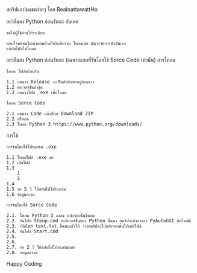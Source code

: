 สคริปแสปมแชทง่ายๆ โดย RealnattawattHo

อย่าลืมลง Python ก่อนรันนะ
อับเดต

    ขอให้ผู้ใช้อ่านให้ระเอียด
    
    ตอบโจทย์คนไม่เก่งคอมด้วยไฟล์เดียวจบ โหลดเลย มันจะจัดการตัวมันเอง
    แก้บัคไฟล์ไม่โหลด

อย่าลืมลง Python ก่อนรันนะ (เฉพาะแบบที่รันโดยใช้ Sorce Code เท่านั้น)
การโหลด

    โหลด ไฟล์พร้อมรัน

    1.1 กดตรง Release จะเป็นตัวอักษรอยู่ด้านขวา
    1.2 หาเวอร์ชั่นล่าสุด
    1.3 กดตรงไฟล์ .exe เพื่อโหลด

    โหลด Sorce Code

    2.1 กดตรง Code แล้วก็กด Download ZIP
    2.2 หรือกด 
    2.3 โหลด Python 3 https://www.python.org/downloads/

การใช้

    การรันโดยใช้โปรแกรม .exe

    1.1 โหลดไฟล์ .exe มา
    1.2 เปิดไฟล์
    1.3 
        1 
        2 
    1.4 
    1.5 รอ 5 วิ ให้สลับไปโปรแกรม
    1.6 รอดูผลงาน

    การรันโดยใช้ Sorce Code

    2.1. โหลด Python 3 มาลง หลังจากนั้นรีคอม
    2.2. รันไฟล์ Steup.cmd ตะมีเวอร์ชั่นของ Python ขึ้นมา สคริปจะทำการลง PyAutoGUI อัตโนมัติ
    2.3. เปิดไฟล์ text.txt ขึ้นมาแล้วให้ วางสคริปลงไปหลังจากนั้นให้เชฟไฟล์
    2.4. รันไฟล์ Start.cmd
    2.5. 
    2.6. 
    2.7. รอ 2 วิ ให้สลับไปโปรแกรมแชท
    2.8. รอดูผลงาน

Happy Coding
